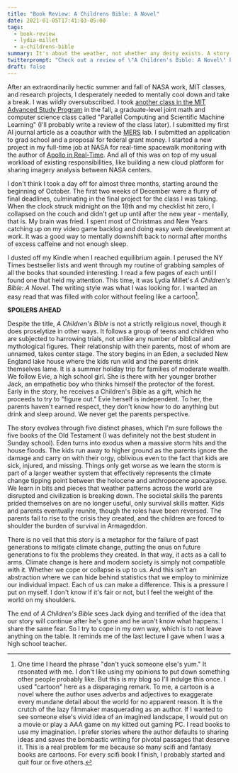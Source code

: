 ```yaml
---
title: "Book Review: A Childrens Bible: A Novel"
date: 2021-01-05T17:41:03-05:00
tags: 
  - book-review
  - lydia-millet
  - a-childrens-bible
summary: It's about the weather, not whether any deity exists. A story that examines generational adaptation to climate change. I use it as an excuse to examine what motivates me to push science and engineering forward.
twitterprompt: "Check out a review of \"A Children's Bible: A Novel\" by @lydia_millet, a story that examines generational adaptation to climate change and asks what responsibilities you have in this mess."
draft: false
---
```


After an extraordinarily hectic summer and fall of NASA work, MIT classes, and research projects, I desperately needed to mentally cool down and take a break. I was wildly oversubscribed. I took [another class in the MIT Advanced Study Program](/posts/20191229-a-semester-of-ai-at-mit/) in the fall, a graduate-level joint math and computer science class called "Parallel Computing and Scientific Machine Learning" (I'll probably write a review of the class later). I submitted my first AI journal article as a coauthor with the [MERS](https://www.csail.mit.edu/research/model-based-embedded-and-robotics-systems-group) lab. I submitted an application to grad school and a proposal for federal grant money. I started a new project in my full-time job at NASA for real-time spacewalk monitoring with the author of [Apollo in Real-Time](https://apolloinrealtime.org). And all of this was on top of my usual workload of existing responsibilities, like building a new cloud platform for sharing imagery analysis between NASA centers.

I don't think I took a day off for almost three months, starting around the beginning of October. The first two weeks of December were a flurry of final deadlines, culminating in the final project for the class I was taking. When the clock struck midnight on the 18th and my checklist hit zero, I collapsed on the couch and didn't get up until after the new year - mentally, that is. My brain was fried. I spent most of Christmas and New Years catching up on my video game backlog and doing easy web development at work. It was a good way to mentally downshift back to normal after months of excess caffeine and not enough sleep.

I dusted off my Kindle when I reached equilibrium again. I perused the NY Times bestseller lists and went through my routine of grabbing samples of all the books that sounded interesting. I read a few pages of each until I found one that held my attention. This time, it was Lydia Millet's _A Children's Bible: A Novel_. The writing style was what I was looking for. I wanted an easy read that was filled with color without feeling like a cartoon[^1].

**SPOILERS AHEAD**

Despite the title, _A Children's Bible_ is not a strictly religious novel, though it does proselytize in other ways. It follows a group of teens and children who are subjected to harrowing trials, not unlike any number of biblical and mythological figures. Their relationship with their parents, most of whom are unnamed, takes center stage. The story begins in an Eden, a secluded New England lake house where the kids run wild and the parents drink themselves lame. It is a summer holiday trip for families of moderate wealth. We follow Evie, a high school girl. She is there with her younger brother Jack, an empathetic boy who thinks himself the protector of the forest. Early in the story, he receives a Children's Bible as a gift, which he proceeds to try to "figure out." Evie herself is independent. To her, the parents haven't earned respect, they don't know how to do anything but drink and sleep around. We never get the parents perspective.

The story evolves through five distinct phases, which I'm sure follows the five books of the Old Testament (I was definitely not the best student in Sunday school). Eden turns into exodus when a massive storm hits and the house floods. The kids run away to higher ground as the parents ignore the damage and carry on with their orgy, oblivious even to the fact that kids are sick, injured, and missing. Things only get worse as we learn the storm is part of a larger weather system that effectively represents the climate change tipping point between the holocene and anthropocene apocalypse. We learn in bits and pieces that weather patterns across the world are disrupted and civilization is breaking down. The societal skills the parents prided themselves on are no longer useful, only survival skills matter. Kids and parents eventually reunite, though the roles have been reversed. The parents fail to rise to the crisis they created, and the children are forced to shoulder the burden of survival in Armageddon.

There is no veil that this story is a metaphor for the failure of past generations to mitigate climate change, putting the onus on future generations to fix the problems they created. In that way, it acts as a call to arms. Climate change is here and modern society is simply not compatible with it. Whether we cope or collapse is up to us. And this isn't an abstraction where we can hide behind statistics that we employ to minimize our individual impact. Each of us can make a difference. This is a pressure I put on myself. I don't know if it's fair or not, but I feel the weight of the world on my shoulders.

The end of _A Children's Bible_ sees Jack dying and terrified of the idea that our story will continue after he's gone and he won't know what happens. I share the same fear. So I try to cope in my own way, which is to not leave anything on the table. It reminds me of the last lecture I gave when I was a high school teacher.

[^1]: One time I heard the phrase "don't yuck someone else's yum." It resonated with me. I don't like using my opinions to put down something other people probably like. But this is my blog so I'll indulge this once. I used "cartoon" here as a disparaging remark. To me, a cartoon is a novel where the author uses adverbs and adjectives to exaggerate every mundane detail about the world for no apparent reason. It is the crutch of the lazy filmmaker masquerading as an author. If I wanted to see someone else's vivid idea of an imagined landscape, I would put on a movie or play a AAA game on my kitted out gaming PC. I read books to use my imagination. I prefer stories where the author defaults to sharing ideas and saves the bombastic writing for pivotal passages that deserve it. This is a real problem for me because so many scifi and fantasy books are cartoons. For every scifi book I finish, I probably started and quit four or five others.



